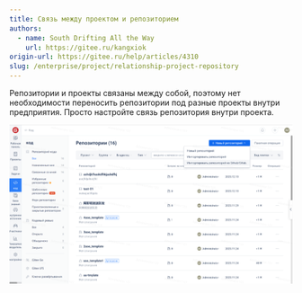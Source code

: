 ```yaml
---
title: Связь между проектом и репозиторием
authors:
  - name: South Drifting All the Way
    url: https://gitee.ru/kangxiok
origin-url: https://gitee.ru/help/articles/4310
slug: /enterprise/project/relationship-project-repository
---
```


Репозитории и проекты связаны между собой, поэтому нет необходимости переносить репозитории под разные проекты внутри предприятия. Просто настройте связь репозитория внутри проекта. 

![Описание изображения](docs/assets/image519.png)